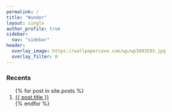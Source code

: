 ```yaml
---
permalink: /
title: "Wunder"
layout: single
author_profile: true
sidebar:
  nav: "sidebar"
header:
  overlay_image: https://wallpapercave.com/wp/wp3493593.jpg
  overlay_filter: 0
---
```

<h3>Recents</h3>
<ol>
  {% for post in site.posts %}
    <li>
      <a href="{{ post.url }}">{{ post.title }}</a>
    </li>
  {% endfor %}
</ol>
